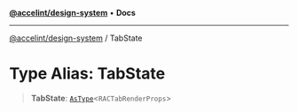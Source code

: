 [**@accelint/design-system**](../README.md) • **Docs**

***

[@accelint/design-system](../README.md) / TabState

# Type Alias: TabState

> **TabState**: [`AsType`](AsType.md)\<`RACTabRenderProps`\>
